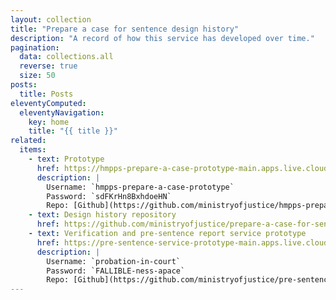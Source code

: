 ```yaml
---
layout: collection
title: "Prepare a case for sentence design history"
description: "A record of how this service has developed over time."
pagination:
  data: collections.all
  reverse: true
  size: 50
posts:
  title: Posts
eleventyComputed:
  eleventyNavigation:
    key: home
    title: "{{ title }}"
related:
  items:
    - text: Prototype
      href: https://hmpps-prepare-a-case-prototype-main.apps.live.cloud-platform.service.justice.gov.uk/index
      description: |
        Username: `hmpps-prepare-a-case-prototype`
        Password: `sdFKrHn8BxhdoeHN`
        Repo: [Github](https://github.com/ministryofjustice/hmpps-prepare-a-case-prototype)
    - text: Design history repository
      href: https://github.com/ministryofjustice/prepare-a-case-for-sentence-design-history
    - text: Verification and pre-sentence report service prototype
      href: https://pre-sentence-service-prototype-main.apps.live.cloud-platform.service.justice.gov.uk/
      description: |
        Username: `probation-in-court`
        Password: `FALLIBLE-ness-apace`
        Repo: [Github](https://github.com/ministryofjustice/pre-sentence-service-prototype)
---
```

